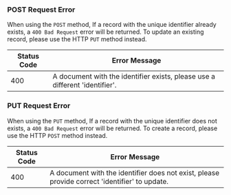 ### POST Request Error
When using the `POST` method, If a record with the unique identifier already exists, a `400 Bad Request` error will be returned. To update an existing record, please use the HTTP `PUT` method instead.

| Status Code | Error Message                                                                                   |
|-------------|-------------------------------------------------------------------------------------------------|
| 400         | A document with the identifier exists, please use a different 'identifier'.                    |

### PUT Request Error
When using the `PUT` method, If a record with the unique identifier does not exists, a `400 Bad Request` error will be returned. To create a record, please use the HTTP `POST` method instead.

| Status Code | Error Message                                                                                   |
|-------------|-------------------------------------------------------------------------------------------------|
| 400         | A document with the identifier does not exist, please provide correct 'identifier' to update.  |

